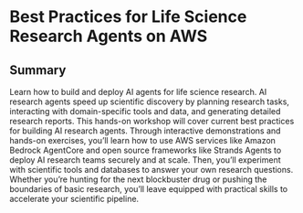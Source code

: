 # Best Practices for Life Science Research Agents on AWS

## Summary

Learn how to build and deploy AI agents for life science research. AI research agents speed up scientific discovery by planning research tasks, interacting with domain-specific tools and data, and generating detailed research reports. This hands-on workshop will cover current best practices for building AI research agents. Through interactive demonstrations and hands-on exercises, you’ll learn how to use AWS services like Amazon Bedrock AgentCore and open source frameworks like Strands Agents to deploy AI research teams securely and at scale. Then, you’ll experiment with scientific tools and databases to answer your own research questions. Whether you’re hunting for the next blockbuster drug or pushing the boundaries of basic research, you’ll leave equipped with practical skills to accelerate your scientific pipeline.
